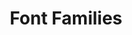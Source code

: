 ---
# Feel free to add content and custom Front Matter to this file.
# To modify the layout, see https://jekyllrb.com/docs/themes/#overriding-theme-defaults

pageID: fontFamily
category: "Font Properties"
title: Font Families
description: Sets a font family value on the element's text.
syntax: 
  - data-h2-font-family="MEDIA(FAMILY)"
notes:
examples:
---